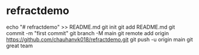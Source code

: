 # refractdemo
echo "# refractdemo" >> README.md
git init
git add README.md
git commit -m "first commit"
git branch -M main
git remote add origin https://github.com/chauhanvk018/refractdemo.git
git push -u origin main 
git great team
